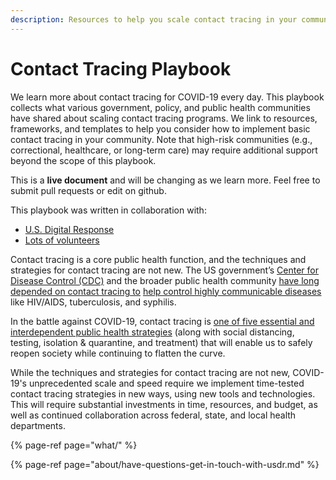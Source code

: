```yaml
---
description: Resources to help you scale contact tracing in your community
---
```


# Contact Tracing Playbook

We learn more about contact tracing for COVID-19 every day. This playbook collects what various government, policy, and public health communities have shared about scaling contact tracing programs. We link to resources, frameworks, and templates to help you consider how to implement basic contact tracing in your community. Note that high-risk communities \(e.g., correctional, healthcare, or long-term care\) may require additional support beyond the scope of this playbook.

This is a **live document** and will be changing as we learn more. Feel free to submit pull requests or edit on github. 

This playbook was written in collaboration with:

* [U.S. Digital Response](http://usdigitalresponse.org)
* [Lots of volunteers](about/authors.md)

Contact tracing is a core public health function, and the techniques and strategies for contact tracing are not new. The US government’s [Center for Disease Control \(CDC\)](https://www.cdc.gov/) and the broader public health community [have long depended on contact tracing to](https://www.cdc.gov/eis/field-epi-manual/index.html) [help control highly communicable diseases](https://www.cdc.gov/eis/field-epi-manual/index.html) like HIV/AIDS, tuberculosis, and syphilis.

In the battle against COVID-19, contact tracing is [one of five essential and interdependent public health strategies](https://www.newyorker.com/science/medical-dispatch/its-not-too-late-to-go-on-offense-against-the-coronavirus) \(along with social distancing, testing, isolation & quarantine, and treatment\) that will enable us to safely reopen society while continuing to flatten the curve.

While the techniques and strategies for contact tracing are not new, COVID-19's unprecedented scale and speed require we implement time-tested contact tracing strategies in new ways, using new tools and technologies. This will require substantial investments in time, resources, and budget, as well as continued collaboration across federal, state, and local health departments.

{% page-ref page="what/" %}

{% page-ref page="about/have-questions-get-in-touch-with-usdr.md" %}

